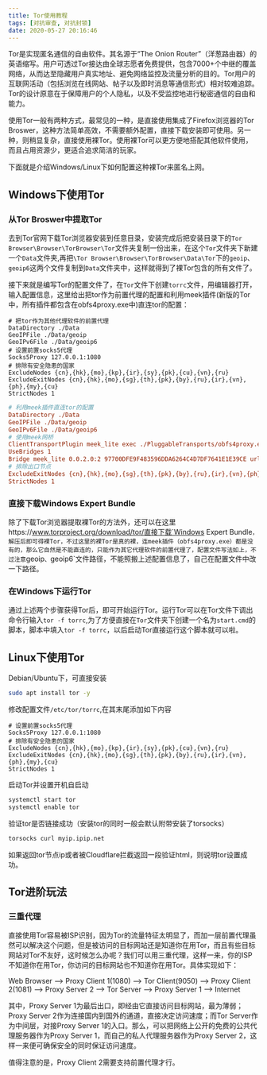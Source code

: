 ```yaml
---
title: Tor使用教程
tags: [对抗审查, 对抗封锁]
date: 2020-05-27 20:16:46
---
```


Tor是实现匿名通信的自由软件。其名源于“The Onion Router”（洋葱路由器）的英语缩写。用户可透过Tor接达由全球志愿者免费提供，包含7000+个中继的覆盖网络，从而达至隐藏用户真实地址、避免网络监控及流量分析的目的。Tor用户的互联网活动（包括浏览在线网站、帖子以及即时消息等通信形式）相对较难追踪。Tor的设计原意在于保障用户的个人隐私，以及不受监控地进行秘密通信的自由和能力。

<!-- more -->

使用Tor一般有两种方式，最常见的一种，是直接使用集成了Firefox浏览器的Tor Broswer，这种方法简单高效，不需要额外配置，直接下载安装即可使用。另一种，则稍显复杂，直接使用裸Tor。使用裸Tor可以更方便地搭配其他软件使用，而且占用资源少，更适合追求简洁的玩家。

下面就是介绍Windows/Linux下如何配置这种裸Tor来匿名上网。

## Windows下使用Tor

### 从Tor Broswer中提取Tor

去到Tor官网下载Tor浏览器安装到任意目录，安装完成后把安装目录下的`Tor Browser\Browser\TorBrowser\Tor`文件夹复制一份出来，在这个`Tor`文件夹下新建一个`Data`文件夹,再把`\Tor Browser\Browser\TorBrowser\Data\Tor`下的`geoip`、`geoip6`这两个文件复制到`Data`文件夹中，这样就得到了裸Tor包含的所有文件了。

接下来就是编写Tor的配置文件了，在`Tor`文件下创建`torrc`文件，用编辑器打开，输入配置信息，这里给出把tor作为前置代理的配置和利用meek插件(新版的Tor中，所有插件都包含在obfs4proxy.exe中)直连tor的配置：

```
# 把tor作为其他代理软件的前置代理
DataDirectory ./Data
GeoIPFile ./Data/geoip
GeoIPv6File ./Data/geoip6
# 设置前置socks5代理
Socks5Proxy 127.0.0.1:1080
# 排除有安全隐患的国家
ExcludeNodes {cn},{hk},{mo},{kp},{ir},{sy},{pk},{cu},{vn},{ru}
ExcludeExitNodes {cn},{hk},{mo},{sg},{th},{pk},{by},{ru},{ir},{vn},{ph},{my},{cu}
StrictNodes 1
```

```ini
# 利用meek插件直连tor的配置
DataDirectory ./Data
GeoIPFile ./Data/geoip
GeoIPv6File ./Data/geoip6
# 使用meek网桥
ClientTransportPlugin meek_lite exec ./PluggableTransports/obfs4proxy.exe
UseBridges 1
Bridge meek_lite 0.0.2.0:2 97700DFE9F483596DDA6264C4D7DF7641E1E39CE url=https://meek.azureedge.net/ front=ajax.aspnetcdn.com
# 排除出口节点
ExcludeExitNodes {cn},{hk},{mo},{sg},{th},{pk},{by},{ru},{ir},{vn},{ph},{my},{cu}
StrictNodes 1
```

### 直接下载Windows Expert Bundle

除了下载Tor浏览器提取裸Tor的方法外，还可以在这里https://www.torproject.org/download/tor/直接下载`Windows Expert Bundle`，解压后即可得裸Tor，不过这里的裸Tor是真的裸，连meek插件（obfs4proxy.exe）都是没有的，那么它自然是不能直连的，只能作为其它代理软件的前置代理了，配置文件写法如上，不过注意`geoip`、`geoip6`文件路径，不能照搬上述配置信息了，自己在配置文件中改一下路径。

### 在Windows下运行Tor

通过上述两个步骤获得Tor后，即可开始运行Tor。运行Tor可以在Tor文件下调出命令行输入`tor -f torrc`,为了方便直接在`Tor`文件夹下创建一个名为`start.cmd`的脚本，脚本中填入`tor -f torrc`，以后启动Tor直接运行这个脚本就可以啦。

## Linux下使用Tor

Debian/Ubuntu下，可直接安装

```sh
sudo apt install tor -y
```

修改配置文件`/etc/tor/torrc`,在其末尾添加如下内容

```
# 设置前置socks5代理
Socks5Proxy 127.0.0.1:1080
# 排除有安全隐患的国家
ExcludeNodes {cn},{hk},{mo},{kp},{ir},{sy},{pk},{cu},{vn},{ru}
ExcludeExitNodes {cn},{hk},{mo},{sg},{th},{pk},{by},{ru},{ir},{vn},{ph},{my},{cu}
StrictNodes 1
```

启动Tor并设置开机自启动

```sh
systemctl start tor
systemctl enable tor
```

验证tor是否链接成功（安装tor的同时一般会默认附带安装了torsocks）

```bash
torsocks curl myip.ipip.net
```

如果返回tor节点ip或者被Cloudflare拦截返回一段验证html，则说明tor设置成功。

## Tor进阶玩法

### 三重代理

直接使用Tor容易被ISP识别，因为Tor的流量特征太明显了，而加一层前置代理虽然可以解决这个问题，但是被访问的目标网站还是知道你在用Tor，而且有些目标网站对Tor不友好，这时候怎么办呢？我们可以用三重代理，这样一来，你的ISP不知道你在用Tor，你访问的目标网站也不知道你在用Tor。具体实现如下：

Web Browser --> Proxy Client 1(1080) --> Tor Client(9050) --> Proxy Client 2(1081) --> Proxy Server 2 --> Tor Server --> Proxy Server 1 --> Internet

其中，Proxy Server 1为最后出口，即经由它直接访问目标网站，最为薄弱；Proxy Server 2作为连接国内到国外的通道，直接决定访问速度；而Tor Server作为中间层，对接Proxy Server 1的入口。那么，可以把网络上公开的免费的公共代理服务器作为Proxy Server 1，而自己的私人代理服务器作为Proxy Server 2，这样一来便可确保安全的同时保证访问速度。

值得注意的是，Proxy Client 2需要支持前置代理才行。